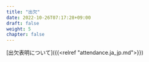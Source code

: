 ```yaml
---
title: "出欠"
date: 2022-10-26T07:17:28+09:00
draft: false
weight: 5
chapter: false
---
```


[出欠表明について]({{<relref "attendance.ja_jp.md">}})
